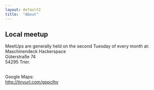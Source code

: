 ```yaml
---
layout: default2
title:  "About"
---
```


## Local meetup

MeetUps are generally held on the second Tuesday of every month at:
Maschinendeck Hackerspace<br/>
Güterstraße 74<br/>
54295 Trier.<br/><br/>

Google Maps:<br/>
<a href="http://tinyurl.com/gppclhv">http://tinyurl.com/gppclhv</a>

<script type="text/javascript" src="//maps.google.com/maps/api/js?sensor=false&key=AIzaSyBrCzVx0B-6wf5eJRPiQxGLFFmMal__f_o"></script>

<div style="overflow:hidden;height:500px;max-width:600px;width:100%;">
  <div id="gmap_canvas" style="height:500px;max-width:600px;width:100%;">
    <style>#gmap_canvas img{max-width:none!important;background:none!important}</style>
  </div>
</div>

<script type="text/javascript">
  function init_map() {
    var myOptions = {zoom:14,center:new google.maps.LatLng(49.75809,6.6560799999999745),mapTypeId: google.maps.MapTypeId.ROADMAP};
    var map = new google.maps.Map(document.getElementById("gmap_canvas"), myOptions);
    var marker = new google.maps.Marker({map: map,position: new google.maps.LatLng(49.75809, 6.6560799999999745)});
    var infowindow = new google.maps.InfoWindow({content:"<b>Maschinendeck</b><br/>G&uuml;terstra&szlig;e 74<br/>54295 Trier" });
    google.maps.event.addListener(marker, "click", function(){infowindow.open(map,marker);});
  }

  google.maps.event.addDomListener(window, 'load', init_map);
</script>
